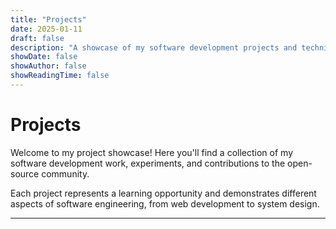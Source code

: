 ```yaml
---
title: "Projects"
date: 2025-01-11
draft: false
description: "A showcase of my software development projects and technical experiments"
showDate: false
showAuthor: false
showReadingTime: false
---
```


# Projects

Welcome to my project showcase! Here you'll find a collection of my software development work, experiments, and contributions to the open-source community.

Each project represents a learning opportunity and demonstrates different aspects of software engineering, from web development to system design.

---